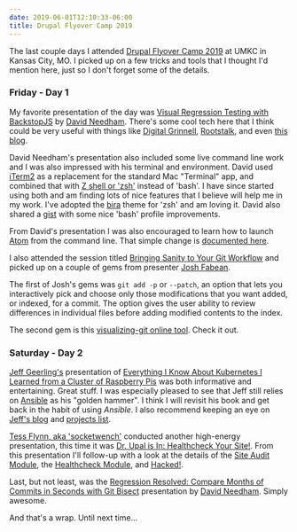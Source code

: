```yaml
---
date: 2019-06-01T12:10:33-06:00
title: Drupal Flyover Camp 2019
---
```


The last couple days I attended [Drupal Flyover Camp 2019](https://www.flyovercamp.org/) at UMKC in Kansas City, MO.  I picked up on a few tricks and tools that I thought I'd mention here, just so I don't forget some of the details.

### Friday - Day 1

My favorite presentation of the day was [Visual Regression Testing with BackstopJS](http://visual-regression.davidneedham.me) by [David Needham](https://twitter.com/davidneedham). There's some cool tech here that I think could be very useful with things like [Digital Grinnell](https://digital.grinnell.edu), [Rootstalk](https://rootstalk.grinnell.edu), and even [this blog](https://static.grinnell.edu/blogs/McFateM).

David Needham's presentation also included some live command line work and I was also impressed with his terminal and environment.  David used [iTerm2](https://www.iterm2.com/index.html) as a replacement for the standard Mac "Terminal" app, and combined that with [Z shell or 'zsh'](https://en.wikipedia.org/wiki/Z_shell#Oh_My_Zsh) instead of 'bash'.  I have since started using both and am finding lots of nice features that I believe will help me in my work.  I've adopted the [bira](https://github.com/robbyrussell/oh-my-zsh/wiki/themes#bira) theme for 'zsh' and am loving it.  David also shared a [gist](https://gist.github.com/davidneedham/4014378) with some nice 'bash' profile improvements.

From David's presentation I was also encouraged to learn how to launch [Atom](https://atom.io/) from the command line.  That simple change is [documented here](https://www.google.com/search?client=firefox-b-1-d&q=launch+atom+from+the+command+line).  

I also attended the session titled [Bringing Sanity to Your Git Workflow](https://www.flyovercamp.org/schedule/bringing-sanity-your-git-flow) and picked up on a couple of gems from presenter [Josh Fabean](https://www.drupal.org/u/joshfabean).  

The first of Josh's gems was `git add -p` or `--patch`, an option that lets you interactively pick and choose only those modifications that you want added, or indexed, for a commit.  The option gives the user ability to review differences in individual files before adding modified contents to the index.

The second gem is this [visualizing-git online tool](https://git-school.github.io/visualizing-git/).  Check it out.

### Saturday - Day 2

[Jeff Geerling's](https://www.jeffgeerling.com/) presentation of [Everything I Know About Kubernetes I Learned from a Cluster of Raspberry Pis](https://www.flyovercamp.org/schedule/everything-i-know-about-kubernetes-i-learned-cluster-raspberry-pis) was both informative and entertaining.  Great stuff.  I was especially pleased to see that Jeff still relies on [Ansible](https://www.ansiblefordevops.com/) as his "golden hammer".  I think I will revisit his book and get back in the habit of using _Ansible_.  I also recommend keeping an eye on [Jeff's blog](https://www.jeffgeerling.com/blog) and [projects list](https://www.jeffgeerling.com/projects).

[Tess Flynn, aka 'socketwench'](https://twitter.com/socketwench?ref_src=twsrc%5Egoogle%7Ctwcamp%5Eserp%7Ctwgr%5Eauthor) conducted another high-energy presentation, this time it was [Dr. Upal is In: Healthcheck Your Site!](https://socketwench.github.io/healthcheck-your-site/#/).  From this presentation I'll follow-up with a look at the details of the [Site Audit Module](drupal.org/project/site_audit), the [Healthcheck Module](drupal.org/project/healthcheck), and [Hacked!](https://www.drupal.org/project/hacked).  

Last, but not least, was the [Regression Resolved: Compare Months of Commits in Seconds with Git Bisect](https://www.flyovercamp.org/schedule/regression-resolved-compare-months-commits-seconds-git-bisect) presentation by [David Needham](https://twitter.com/davidneedham).  Simply awesome.

And that's a wrap.  Until next time...
